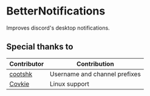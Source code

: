# BetterNotifications
Improves discord's desktop notifications.


## Special thanks to

| Contributor                           |  Contribution                 |
| ------------------------------------- | ----------------------------- |
| [cootshk](https://github.com/cootshk) | Username and channel prefixes |
| [Covkie](https://github.com/Covkie)   | Linux support                 |
